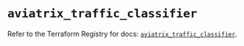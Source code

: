 # `aviatrix_traffic_classifier`

Refer to the Terraform Registry for docs: [`aviatrix_traffic_classifier`](https://registry.terraform.io/providers/aviatrixsystems/aviatrix/8.1.10/docs/resources/traffic_classifier).
